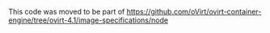 This code was moved to be part of https://github.com/oVirt/ovirt-container-engine/tree/ovirt-4.1/image-specifications/node
